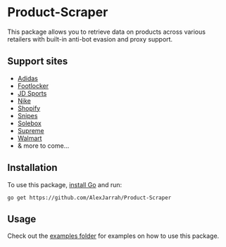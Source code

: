 # Product-Scraper

This package allows you to retrieve data on products across various retailers with built-in anti-bot evasion and proxy support.

## Support sites

- [Adidas](https://www.adidas.com/)
- [Footlocker](https://www.footlocker.com/)
- [JD Sports](https://www.jdsports.com/)
- [Nike](https://www.nike.com/)
- [Shopify](https://www.shopify.com/)
- [Snipes](https://www.snipesusa.com/)
- [Solebox](https://solebox.com/)
- [Supreme](https://us.supreme.com/)
- [Walmart](https://www.walmart.com/)
- & more to come...

## Installation

To use this package, [install Go](https://go.dev/) and run:

```
go get https://github.com/AlexJarrah/Product-Scraper
```

## Usage

Check out the [examples folder](https://github.com/AlexJarrah/Product-Scraper/tree/main/examples) for examples on how to use this package.
